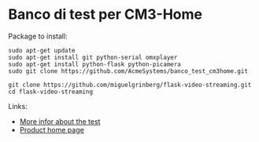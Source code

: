 # Banco di test per CM3-Home

Package to install:

```
sudo apt-get update
sudo apt-get install git python-serial omxplayer
sudo apt-get install python-flask python-picamera
sudo git clone https://github.com/AcmeSystems/banco_test_cm3home.git

git clone https://github.com/miguelgrinberg/flask-video-streaming.git
cd flask-video-streaming
```
Links: 

* [More infor about the test](http://www.tanzolab.it/banco_test_cm3home)
* [Product home page](http://www.acmesystems.it/CM3-HOME)

